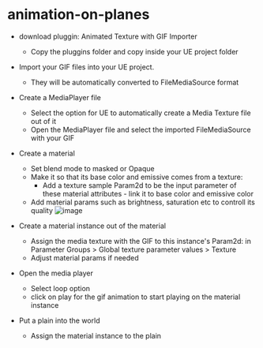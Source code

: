 # animation-on-planes

- download pluggin: Animated Texture with GIF Importer
  - Copy the pluggins folder and copy inside your UE project folder

- Import your GIF files into your UE project.
  - They will be automatically converted to FileMediaSource format
 
- Create a MediaPlayer file
  - Select the option for UE to automatically create a Media Texture file out of it
  - Open the MediaPlayer file and select the imported FileMediaSource with your GIF
  
- Create a material
  - Set blend mode to masked or Opaque
  - Make it so that its base color and emissive comes from a texture:
    - Add a texture sample Param2d to be the input parameter of these material attributes - link it to base color and emissive color
  - Add material params such as brightness, saturation etc to controll its quality
![image](https://github.com/marcelpatrick/animation-on-planes/assets/12215115/1977de84-4a1d-4172-9a5f-da6dd6311dd4)

- Create a material instance out of the material
  - Assign the media texture with the GIF to this instance's Param2d: in Parameter Groups > Global texture parameter values > Texture
  - Adjust material params if needed
 
- Open the media player
  - Select loop option
  - click on play for the gif animation to start playing on the material instance

- Put a plain into the world
  - Assign the material instance to the plain
  
